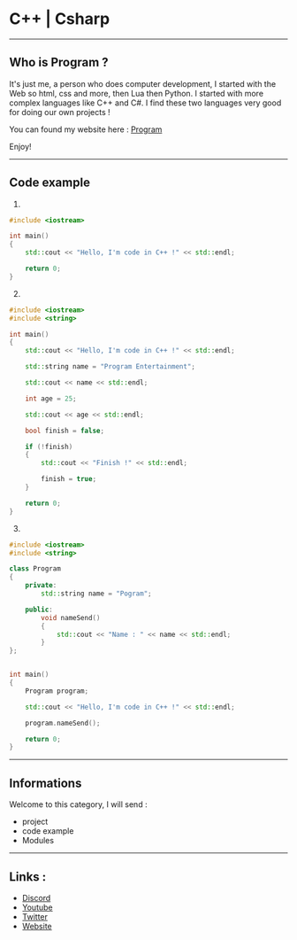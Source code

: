# C++ | Csharp

--------------------------------------------------

## Who is Program ?


It's just me, a person who does computer development, I started with the Web so html, css and more, then Lua then Python.
I started with more complex languages like C++ and C#.
I find these two languages very good for doing our own projects ! 


You can found my website here : [Program](https://program132.github.io/ "Program")


Enjoy!

--------------------------------------------------



## Code example 

1.

```c++
#include <iostream>

int main()
{
	std::cout << "Hello, I'm code in C++ !" << std::endl;

	return 0;
}
```

2.

```c++
#include <iostream>
#include <string>

int main()
{
	std::cout << "Hello, I'm code in C++ !" << std::endl;

	std::string name = "Program Entertainment";

	std::cout << name << std::endl;

	int age = 25;

	std::cout << age << std::endl;

	bool finish = false;

	if (!finish)
	{
		std::cout << "Finish !" << std::endl;

		finish = true;
	}

	return 0;
}
```

3.

```c++
#include <iostream>
#include <string>

class Program
{
	private:
		std::string name = "Pogram";

	public:
		void nameSend()
		{
			std::cout << "Name : " << name << std::endl;
		}
};


int main()
{
	Program program;

	std::cout << "Hello, I'm code in C++ !" << std::endl;

	program.nameSend();

	return 0;
}
```



--------------------------------------------------



## Informations

Welcome to this category, I will send : 

* project
* code example
* Modules



--------------------------------------------------


## Links : 

* [Discord](https://discord.gg/dkkPWZmS92 "Program Entertainment | Server Discord")
* [Youtube](https://www.youtube.com/channel/UCIp6bK6Jmtdk4IL-CZPVWgw "Program Entertainment | Youtube")
* [Twitter](https://twitter.com/ScriptingbeyRBX "Program Entertainment | Twitter")
* [Website](https://program132.github.io/ "Program | Website")